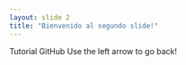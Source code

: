```yaml
---
layout: slide 2
title: "Bienvenido al segundo slide!"
---
```

Tutorial GitHub
Use the left arrow to go back!

